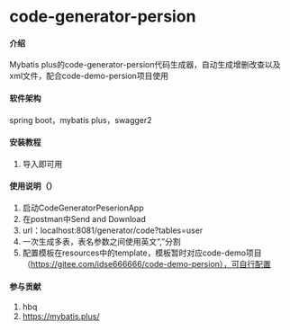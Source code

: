 # code-generator-persion

#### 介绍
Mybatis plus的code-generator-persion代码生成器，自动生成增删改查以及xml文件，配合code-demo-persion项目使用

#### 软件架构
spring boot，mybatis plus，swagger2


#### 安装教程

1.  导入即可用

#### 使用说明（）

1.  启动CodeGeneratorPeserionApp
2.  在postman中Send and Download 
3.  url：localhost:8081/generator/code?tables=user 
4.  一次生成多表，表名参数之间使用英文“,”分割
5.  配置模板在resources中的template，模板暂时对应code-demo项目（https://gitee.com/idse666666/code-demo-persion），可自行配置


#### 参与贡献

1.  hbq
2.  https://mybatis.plus/
